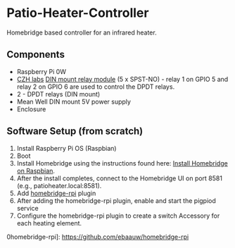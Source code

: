 # Patio-Heater-Controller
Homebridge based controller for an infrared heater.

## Components

* Raspberry Pi 0W
* [CZH labs](https://chz-labs.com) [DIN mount relay module](relay) (5 x SPST-NO) - relay 1 on GPIO 5 and relay 2 on GPIO 6 are used to control the DPDT relays.
* 2 - DPDT relays (DIN mount)
* Mean Well DIN mount 5V power supply
* Enclosure

## Software Setup (from scratch)

1. Install Raspberry Pi OS (Raspbian)
2. Boot
3. Install Homebridge using the instructions found here: [Install Homebridge on Raspbian](install-hb).
4. After the install completes, connect to the Homebridge UI on port 8581 (e.g., patioheater.local:8581).
5. Add [homebridge-rpi](homebridge-rpi) plugin
6. After adding the homebridge-rpi plugin, enable and start the pigpiod service
7. Configure the homebridge-rpi plugin to create a switch Accessory for each heating element.

[relay]: <https://www.czh-labs.com/tmp/madeimg/datasheet/d-1368.pdf>
[install-hb]: <https://github.com/homebridge/homebridge/wiki/Install-Homebridge-on-Raspbian>
0homebridge-rpi]: <https://github.com/ebaauw/homebridge-rpi>
